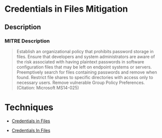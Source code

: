 
# Credentials in Files Mitigation

## Description

### MITRE Description

> Establish an organizational policy that prohibits password storage in files. Ensure that developers and system administrators are aware of the risk associated with having plaintext passwords in software configuration files that may be left on endpoint systems or servers. Preemptively search for files containing passwords and remove when found. Restrict file shares to specific directories with access only to necessary users. Remove vulnerable Group Policy Preferences. (Citation: Microsoft MS14-025)


# Techniques


* [Credentials in Files](../techniques/Credentials-in-Files.md)

* [Credentials In Files](../techniques/Credentials-In-Files.md)
    
